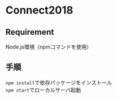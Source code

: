 # Connect2018  

## Requirement
Node.js環境（npmコマンドを使用）

## 手順  
`npm install`で依存パッケージをインストール  
`npm start`でローカルサーバ起動